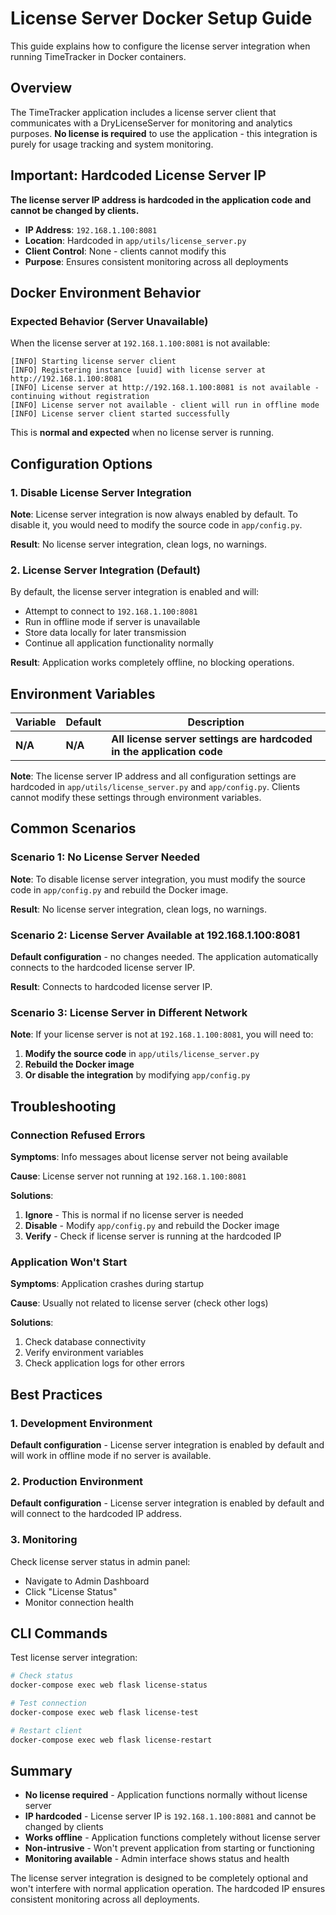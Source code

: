 # License Server Docker Setup Guide

This guide explains how to configure the license server integration when running TimeTracker in Docker containers.

## Overview

The TimeTracker application includes a license server client that communicates with a DryLicenseServer for monitoring and analytics purposes. **No license is required** to use the application - this integration is purely for usage tracking and system monitoring.

## Important: Hardcoded License Server IP

**The license server IP address is hardcoded in the application code and cannot be changed by clients.**

- **IP Address**: `192.168.1.100:8081`
- **Location**: Hardcoded in `app/utils/license_server.py`
- **Client Control**: None - clients cannot modify this
- **Purpose**: Ensures consistent monitoring across all deployments

## Docker Environment Behavior

### Expected Behavior (Server Unavailable)

When the license server at `192.168.1.100:8081` is not available:

```
[INFO] Starting license server client
[INFO] Registering instance [uuid] with license server at http://192.168.1.100:8081
[INFO] License server at http://192.168.1.100:8081 is not available - continuing without registration
[INFO] License server not available - client will run in offline mode
[INFO] License server client started successfully
```

This is **normal and expected** when no license server is running.

## Configuration Options

### 1. Disable License Server Integration

**Note**: License server integration is now always enabled by default. To disable it, you would need to modify the source code in `app/config.py`.

**Result**: No license server integration, clean logs, no warnings.

### 2. License Server Integration (Default)

By default, the license server integration is enabled and will:

- Attempt to connect to `192.168.1.100:8081`
- Run in offline mode if server is unavailable
- Store data locally for later transmission
- Continue all application functionality normally

**Result**: Application works completely offline, no blocking operations.

## Environment Variables

| Variable | Default | Description |
|----------|---------|-------------|
| **N/A** | **N/A** | **All license server settings are hardcoded in the application code** |

**Note**: The license server IP address and all configuration settings are hardcoded in `app/utils/license_server.py` and `app/config.py`. Clients cannot modify these settings through environment variables.

## Common Scenarios

### Scenario 1: No License Server Needed

**Note**: To disable license server integration, you must modify the source code in `app/config.py` and rebuild the Docker image.

**Result**: No license server integration, clean logs, no warnings.

### Scenario 2: License Server Available at 192.168.1.100:8081

**Default configuration** - no changes needed. The application automatically connects to the hardcoded license server IP.

**Result**: Connects to hardcoded license server IP.

### Scenario 3: License Server in Different Network

**Note**: If your license server is not at `192.168.1.100:8081`, you will need to:

1. **Modify the source code** in `app/utils/license_server.py`
2. **Rebuild the Docker image**
3. **Or disable the integration** by modifying `app/config.py`

## Troubleshooting

### Connection Refused Errors

**Symptoms**: Info messages about license server not being available

**Cause**: License server not running at `192.168.1.100:8081`

**Solutions**:
1. **Ignore** - This is normal if no license server is needed
2. **Disable** - Modify `app/config.py` and rebuild the Docker image
3. **Verify** - Check if license server is running at the hardcoded IP

### Application Won't Start

**Symptoms**: Application crashes during startup

**Cause**: Usually not related to license server (check other logs)

**Solutions**:
1. Check database connectivity
2. Verify environment variables
3. Check application logs for other errors

## Best Practices

### 1. Development Environment

**Default configuration** - License server integration is enabled by default and will work in offline mode if no server is available.

### 2. Production Environment

**Default configuration** - License server integration is enabled by default and will connect to the hardcoded IP address.

### 3. Monitoring

Check license server status in admin panel:
- Navigate to Admin Dashboard
- Click "License Status"
- Monitor connection health

## CLI Commands

Test license server integration:

```bash
# Check status
docker-compose exec web flask license-status

# Test connection
docker-compose exec web flask license-test

# Restart client
docker-compose exec web flask license-restart
```

## Summary

- **No license required** - Application functions normally without license server
- **IP hardcoded** - License server IP is `192.168.1.100:8081` and cannot be changed by clients
- **Works offline** - Application functions completely without license server
- **Non-intrusive** - Won't prevent application from starting or functioning
- **Monitoring available** - Admin interface shows status and health

The license server integration is designed to be completely optional and won't interfere with normal application operation. The hardcoded IP ensures consistent monitoring across all deployments.
